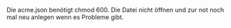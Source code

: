 Die acme.json benötigt chmod 600.
Die Datei nicht öffnen und zur not noch mal neu anlegen wenn es Probleme gibt.
